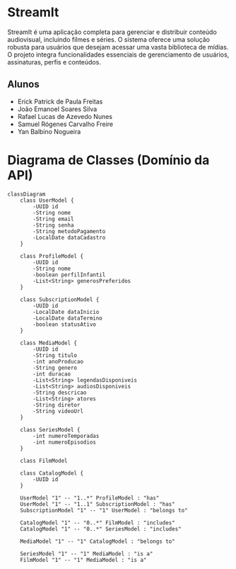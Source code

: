 # StreamIt
StreamIt é uma aplicação completa para gerenciar e distribuir conteúdo audiovisual, incluindo filmes e séries. O sistema oferece uma solução robusta para usuários que desejam acessar uma vasta biblioteca de mídias. O projeto integra funcionalidades essenciais de gerenciamento de usuários, assinaturas, perfis e conteúdos.

## Alunos
- Erick Patrick de Paula Freitas
- João Emanoel Soares Silva 
- Rafael Lucas de Azevedo Nunes
- Samuel Rógenes Carvalho Freire
- Yan Balbino Nogueira
  
# Diagrama de Classes (Domínio da API)
```mermaid
classDiagram
    class UserModel {
        -UUID id
        -String nome
        -String email
        -String senha
        -String metodoPagamento
        -LocalDate dataCadastro
    }

    class ProfileModel {
        -UUID id
        -String nome
        -boolean perfilInfantil
        -List<String> generosPreferidos
    }

    class SubscriptionModel {
        -UUID id
        -LocalDate dataInicio
        -LocalDate dataTermino
        -boolean statusAtivo
    }

    class MediaModel {
        -UUID id
        -String titulo
        -int anoProducao
        -String genero
        -int duracao
        -List<String> legendasDisponiveis
        -List<String> audiosDisponiveis
        -String descricao
        -List<String> atores
        -String diretor
        -String videoUrl
    }

    class SeriesModel {
        -int numeroTemporadas
        -int numeroEpisodios
    }

    class FilmModel

    class CatalogModel {
        -UUID id
    }

    UserModel "1" -- "1..*" ProfileModel : "has"
    UserModel "1" -- "1..1" SubscriptionModel : "has"
    SubscriptionModel "1" -- "1" UserModel : "belongs to"

    CatalogModel "1" -- "0..*" FilmModel : "includes"
    CatalogModel "1" -- "0..*" SeriesModel : "includes"

    MediaModel "1" -- "1" CatalogModel : "belongs to"

    SeriesModel "1" -- "1" MediaModel : "is a"
    FilmModel "1" -- "1" MediaModel : "is a"
